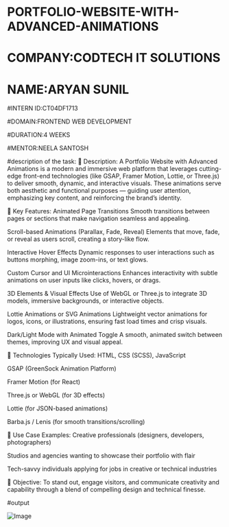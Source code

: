 # PORTFOLIO-WEBSITE-WITH-ADVANCED-ANIMATIONS

# COMPANY:CODTECH IT SOLUTIONS

# NAME:ARYAN SUNIL

#INTERN ID:CT04DF1713

#DOMAIN:FRONTEND WEB DEVELOPMENT

#DURATION:4 WEEKS

#MENTOR:NEELA SANTOSH

#description of the task:
🔹 Description:
A Portfolio Website with Advanced Animations is a modern and immersive web platform that leverages cutting-edge front-end technologies (like GSAP, Framer Motion, Lottie, or Three.js) to deliver smooth, dynamic, and interactive visuals. These animations serve both aesthetic and functional purposes — guiding user attention, emphasizing key content, and reinforcing the brand’s identity.

🔹 Key Features:
Animated Page Transitions
Smooth transitions between pages or sections that make navigation seamless and appealing.

Scroll-based Animations (Parallax, Fade, Reveal)
Elements that move, fade, or reveal as users scroll, creating a story-like flow.

Interactive Hover Effects
Dynamic responses to user interactions such as buttons morphing, image zoom-ins, or text glows.

Custom Cursor and UI Microinteractions
Enhances interactivity with subtle animations on user inputs like clicks, hovers, or drags.

3D Elements & Visual Effects
Use of WebGL or Three.js to integrate 3D models, immersive backgrounds, or interactive objects.

Lottie Animations or SVG Animations
Lightweight vector animations for logos, icons, or illustrations, ensuring fast load times and crisp visuals.

Dark/Light Mode with Animated Toggle
A smooth, animated switch between themes, improving UX and visual appeal.

🔹 Technologies Typically Used:
HTML, CSS (SCSS), JavaScript

GSAP (GreenSock Animation Platform)

Framer Motion (for React)

Three.js or WebGL (for 3D effects)

Lottie (for JSON-based animations)

Barba.js / Lenis (for smooth transitions/scrolling)

🔹 Use Case Examples:
Creative professionals (designers, developers, photographers)

Studios and agencies wanting to showcase their portfolio with flair

Tech-savvy individuals applying for jobs in creative or technical industries

🔹 Objective:
To stand out, engage visitors, and communicate creativity and capability through a blend of compelling design and technical finesse.

#output

![Image](https://github.com/user-attachments/assets/7b469fed-f989-4a7e-99fb-628395403e0c)
